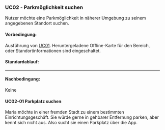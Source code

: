 ### UC02 - Parkmöglichkeit suchen
Nutzer möchte eine Parkmöglichkeit in näherer Umgebung zu seinem angegebenen Standort suchen.

#### Vorbedingung:
Ausführung von [UC01](https://github.com/isd-nunkesser/sd-2019-froyo/wiki/UC01).
Heruntergeladene Offline-Karte für den Bereich, oder Standortinformationen sind eingeschaltet. 

#### Standardablauf:
----

#### Nachbedingung:
Keine

#### UC02-01 Parkplatz suchen
Maria möchte in einer fremden Stadt zu einem bestimmten Einrichtungsgeschäft. Sie würde gerne in gehbarer Entfernung parken, aber kennt sich nicht aus. Also sucht sie einen Parkplatz über die App.